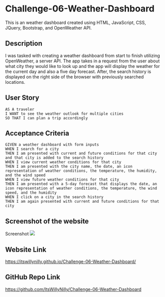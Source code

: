 # Challenge-06-Weather-Dashboard
This is an weather dashboard created using HTML, JavaScript, CSS, JQuery, Bootstrap, and OpenWeather API.

## Description
I was tasked with creating a weather dashboard from start to finish utilizing OpenWeather, a server API. The app takes in a request from the user about what city they would like to look up and the app will display the weather for the current day and also a five day forecast. After, the search history is displayed on the right side of the browser with previously searched locations.

## User Story

```
AS A traveler
I WANT to see the weather outlook for multiple cities
SO THAT I can plan a trip accordingly
```

## Acceptance Criteria

```
GIVEN a weather dashboard with form inputs
WHEN I search for a city
THEN I am presented with current and future conditions for that city and that city is added to the search history
WHEN I view current weather conditions for that city
THEN I am presented with the city name, the date, an icon representation of weather conditions, the temperature, the humidity, and the wind speed
WHEN I view future weather conditions for that city
THEN I am presented with a 5-day forecast that displays the date, an icon representation of weather conditions, the temperature, the wind speed, and the humidity
WHEN I click on a city in the search history
THEN I am again presented with current and future conditions for that city
```

## Screenshot of the website
Screenshot <img src="assets/images/Screenshot 2024-06-16 at 7.53.05 PM.png">

## Website Link
https://itswillynilly.github.io/Challenge-06-Weather-Dashboard/

## GitHub Repo Link
https://github.com/ItsWillyNilly/Challenge-06-Weather-Dashboard